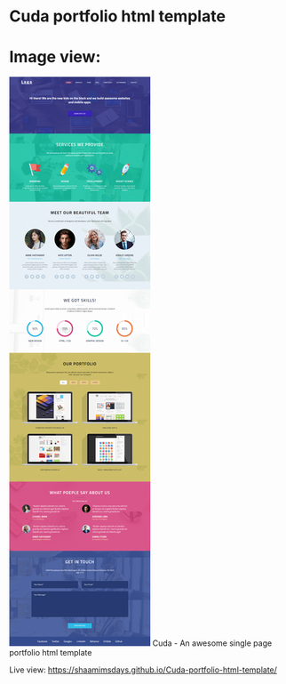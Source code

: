 # Cuda portfolio html template
<h1 center>Image view:</h1> 
<img src="https://github.com/shamimINFO/Cuda-portfolio-html-template/blob/master/Computer.png">
 Cuda - An awesome single page portfolio html template
 
Live view: 
https://shaamimsdays.github.io/Cuda-portfolio-html-template/
